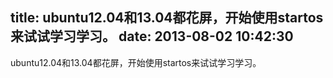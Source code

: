 title: ubuntu12.04和13.04都花屏，开始使用startos来试试学习学习。
date: 2013-08-02 10:42:30
---

ubuntu12.04和13.04都花屏，开始使用startos来试试学习学习。
